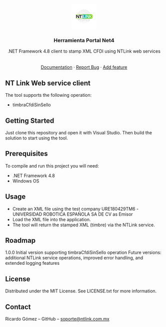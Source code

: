 <br />
<div align="center">
  <a href="https://ntlink.com.mx](https://github.com/NTlink/ntlink-ws-sdk/blob/master/logo.png">
    <img src="logo.png" alt="Logo" width="80" height="80">
  </a>

<h3 align="center">Herramienta Portal Net4</h3>

  <p align="center">
    .NET Framework 4.8 client to stamp XML CFDI using NTLink web services
    <br />
    <br />
    <br />
    <a href="https://ntlink.com.mx">Documentation</a>
    ·
    <a href="https://github.com/NTlink/ntlink-ws-sdk/issues">Report Bug</a>
    ·
    <a href="https://github.com/NTlink/ntlink-ws-sdk/issues">Add feature</a>
  </p>

</div>


## NT Link Web service client

The tool supports the following operation:

* timbraCfdiSinSello

## Getting Started

Just clone this repository and open it with Visual Studio. Then build the solution to start using the tool.

## Prerequisites

To compile and run this project you will need:

* .NET Framework 4.8
* Windows OS

## Usage

* Create an XML file using the test company URE180429TM6 -UNIVERSIDAD ROBOTICA ESPAÑOLA SA DE CV as Emisor
* Load the XML file into the application.
* The tool will return the stamped XML (timbre) via the NTLink service.

## Roadmap

1.0.0 Initial version supporting timbraCfdiSinSello operation
Future versions: additional NTLink service operations, improved error handling, and extended logging features

## License

Distributed under the MIT License. See LICENSE.txt for more information.

## Contact

Ricardo Gómez – GitHub – soporte@ntlink.com.mx
